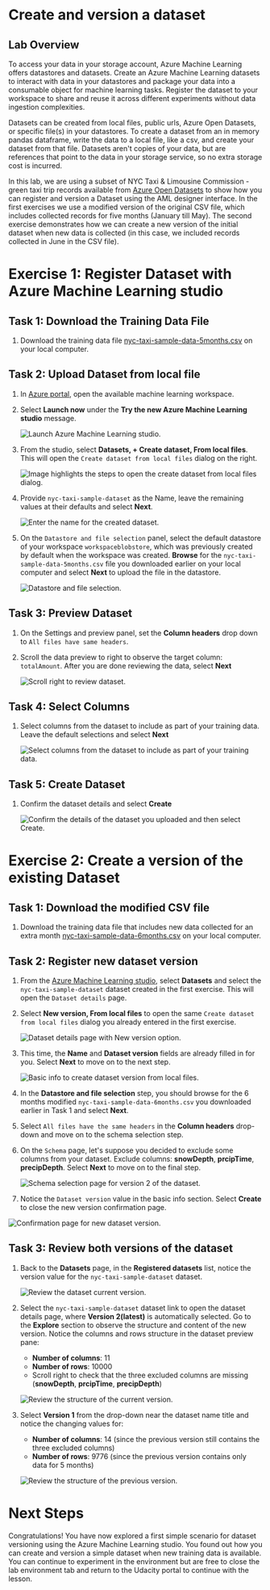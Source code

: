 # Create and version a dataset

## Lab Overview

To access your data in your storage account, Azure Machine Learning offers datastores and datasets. Create an Azure Machine Learning datasets to interact with data in your datastores and package your data into a consumable object for machine learning tasks. Register the dataset to your workspace to share and reuse it across different experiments without data ingestion complexities.

Datasets can be created from local files, public urls, Azure Open Datasets, or specific file(s) in your datastores. To create a dataset from an in memory pandas dataframe, write the data to a local file, like a csv, and create your dataset from that file. Datasets aren't copies of your data, but are references that point to the data in your storage service, so no extra storage cost is incurred.

In this lab, we are using a subset of NYC Taxi & Limousine Commission - green taxi trip records available from [Azure Open Datasets](https://azure.microsoft.com/en-us/services/open-datasets/) to show how you can register and version a Dataset using the AML designer interface. In the first exercises we use a modified version of the original CSV file, which includes collected records for five months (January till May). The second exercise demonstrates how we can create a new version of the initial dataset when new data is collected (in this case, we included records collected in June in the CSV file).

# Exercise 1: Register Dataset with Azure Machine Learning studio

## Task 1: Download the Training Data File

1. Download the training data file [nyc-taxi-sample-data-5months.csv](https://introtomlsampledata.blob.core.windows.net/data/nyc-taxi/nyc-taxi-sample-data-5months.csv) on your local computer.

## Task 2: Upload Dataset from local file

1. In [Azure portal](https://portal.azure.com/), open the available machine learning workspace.

2. Select **Launch now** under the **Try the new Azure Machine Learning studio** message.

    ![Launch Azure Machine Learning studio.](images/01.png 'Launch AML')

3. From the studio, select **Datasets, + Create dataset, From local files**. This will open the `Create dataset from local files` dialog on the right.

   ![Image highlights the steps to open the create dataset from local files dialog.](images/02.png 'Create dataset from local files')

4. Provide `nyc-taxi-sample-dataset` as the Name, leave the remaining values at their defaults and select **Next**.

    ![Enter the name for the created dataset.](images/03.png 'Basic info for dataset')

5. On the `Datastore and file selection` panel, select the default datastore of your workspace `workspaceblobstore`, which was previously created by default when the workspace was created. **Browse** for the `nyc-taxi-sample-data-5months.csv` file you downloaded earlier on your local computer and select **Next** to upload the file in the datastore.

     ![Datastore and file selection.](images/04.png 'Datastore and file selection')

## Task 3: Preview Dataset

1. On the Settings and preview panel, set the **Column headers** drop down to `All files have same headers`. 

2. Scroll the data preview to right to observe the target column: `totalAmount`. After you are done reviewing the data, select **Next**

    ![Scroll right to review dataset.](images/05.png 'Review dataset')

## Task 4: Select Columns

1. Select columns from the dataset to include as part of your training data. Leave the default selections and select **Next**

    ![Select columns from the dataset to include as part of your training data.](images/06.png 'Select columns')

## Task 5: Create Dataset

1. Confirm the dataset details and select **Create**

    ![Confirm the details of the dataset you uploaded and then select Create.](images/07.png 'Confirm and create the dataset')

# Exercise 2: Create a version of the existing Dataset

## Task 1: Download the modified CSV file

1. Download the training data file that includes new data collected for an extra month [nyc-taxi-sample-data-6months.csv](https://introtomlsampledata.blob.core.windows.net/data/nyc-taxi/nyc-taxi-sample-data-6months.csv) on your local computer.

## Task 2: Register new dataset version 

1. From the [Azure Machine Learning studio](https://ml.azure.com/), select **Datasets** and select the `nyc-taxi-sample-dataset` dataset created in the first exercise. This will open the `Dataset details` page.

2. Select **New version, From local files** to open the same `Create dataset from local files` dialog you already entered in the first exercise.

   ![Dataset details page with New version option.](images/08.png 'New version from local files in dataset details page')

3. This time, the **Name** and **Dataset version** fields are already filled in for you. Select **Next** to move on to the next step.

    ![Basic info to create dataset version from local files.](images/09.png 'Basic info to create dataset version from local files')

4. In the **Datastore and file selection** step, you should browse for the 6 months modified `nyc-taxi-sample-data-6months.csv` you downloaded earlier in Task 1 and select **Next**.


5. Select `All files have the same headers` in the **Column headers** drop-down and move on to the schema selection step.

6. On the `Schema` page, let's suppose you decided to exclude some columns from your dataset. Exclude columns: **snowDepth**, **prcipTime**, **precipDepth**. Select **Next** to move on to the final step.

     ![Schema selection page for version 2 of the dataset.](images/091.png 'Schema selection page for version 2 of the dataset')

7. Notice the `Dataset version` value in the basic info section. Select **Create** to close the new version confirmation page.

![Confirmation page for new dataset version.](images/10.png 'Confirmation page for new dataset version')

## Task 3: Review both versions of the dataset

1. Back to the **Datasets** page, in the **Registered datasets** list, notice the version value for the `nyc-taxi-sample-dataset` dataset.

    ![Review the dataset current version.](images/11.png 'Review the dataset current version.')

2. Select the `nyc-taxi-sample-dataset` dataset link to open the dataset details page, where **Version 2(latest)** is automatically selected. Go to the **Explore** section to observe the structure and content of the new version. Notice the columns and rows structure in the dataset preview pane:

    - **Number of columns**: 11
    - **Number of rows**: 10000 
    - Scroll right to check that the three excluded columns are missing (**snowDepth**, **prcipTime**, **precipDepth**)

    ![Review the structure of the current version.](images/12.png 'Review the structure of current version.')

3. Select **Version 1** from the drop-down near the dataset name title and notice the changing values for:

    - **Number of columns**: 14 (since the previous version still contains the three excluded columns) 
    - **Number of rows**: 9776 (since the previous version contains only data for 5 months)

    ![Review the structure of the previous version.](images/13.png 'Review the structure of the previous version.')


# Next Steps

Congratulations!
You have now explored a first simple scenario for dataset versioning using the Azure Machine Learning studio. You found out how you can create and version a simple dataset when new training data is available.
You can continue to experiment in the environment but are free to close the lab environment tab and return to the Udacity portal to continue with the lesson.
